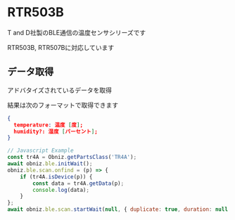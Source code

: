 # RTR503B

T and D社製のBLE通信の温度センサシリーズです

RTR503B, RTR507Bに対応しています


## データ取得
アドバタイズされているデータを取得


結果は次のフォーマットで取得できます
```json
{
  temperature: 温度 [度];
  humidity?: 湿度 [パーセント];
}
```


```javascript
// Javascript Example
const tr4A = Obniz.getPartsClass('TR4A');
await obniz.ble.initWait();
obniz.ble.scan.onfind = (p) => {
    if (tr4A.isDevice(p)) {
        const data = tr4A.getData(p);
        console.log(data);
    }
};
await obniz.ble.scan.startWait(null, { duplicate: true, duration: null });
```
